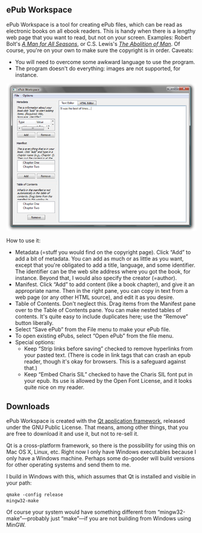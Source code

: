 ePub Workspace
------------

ePub Workspace is a tool for creating ePub files, which can be read as electronic books on all ebook readers. This is handy when there is a lengthy web page that you want to read, but not on your screen. Examples: Robert Bolt's _[A Man for All Seasons](http://en.wikipedia.org/wiki/A_Man_For_All_Seasons)_, or C.S. Lewis's _[The Abolition of Man](http://www.columbia.edu/cu/augustine/arch/lewis/abolition1.htm)_. Of course, you're on your own to make sure the copyright is in order. Caveats:

*   You will need to overcome some awkward language to use the program.
*   The program doesn't do everything: images are not supported, for instance.

![Screenshot of ePub Workspace](epubworkspace_screenshot.png)

How to use it:

*   Metadata (=stuff you would find on the copyright page). Click “Add” to add a bit of metadata. You can add as much or as little as you want, except that you're obligated to add a title, language, and some identifier. The identifier can be the web site address where you got the book, for instance. Beyond that, I would also specify the creator (=author).
*   Manifest. Click “Add” to add content (like a book chapter), and give it an appropriate name. Then in the right pane, you can copy in text from a web page (or any other HTML source), and edit it as you desire.
*   Table of Contents. Don't neglect this. Drag items from the Manifest pane over to the Table of Contents pane. You can make nested tables of contents. It's quite easy to include duplicates here; use the “Remove” button liberally.
*   Select “Save ePub” from the File menu to make your ePub file.
*   To open existing ePubs, select “Open ePub” from the file menu.
*   Special options:
    *   Keep “Strip links before saving” checked to remove hyperlinks from your pasted text. (There is code in link tags that can crash an epub reader, though it's okay for browsers. This is a safeguard against that.)
    *   Keep “Embed Charis SIL” checked to have the Charis SIL font put in your epub. Its use is allowed by the Open Font License, and it looks quite nice on my reader.

Downloads
---------

ePub Workspace is created with the [Qt application framework](https://www.qt.io/), released under the GNU Public License. That means, among other things, that you are free to download it and use it, but not to re-sell it.

Qt is a cross-platform framework, so there is the possibility for using this on Mac OS X, Linux, etc. Right now I only have Windows executables because I only have a Windows machine. Perhaps some do-gooder will build versions for other operating systems and send them to me.

I build in Windows with this, which assumes that Qt is installed and visible in your path:

```
qmake -config release
mingw32-make
```

Of course your system would have something different from “mingw32-make”—probably just “make”—if you are not building from Windows using MinGW.
